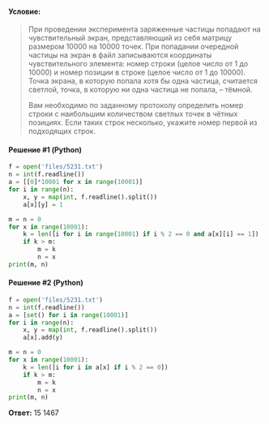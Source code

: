 #### Условие:
> При проведении эксперимента заряженные частицы попадают на чувствительный экран, представляющий из себя матрицу размером 10000 на 10000 точек. При попадании очередной частицы на экран в файл записываются координаты чувствительного элемента: номер строки (целое число от 1 до 10000) и номер позиции в строке (целое число от 1 до 10000). Точка экрана, в которую попала хотя бы одна частица, считается светлой, точка, в которую ни одна частица не попала, – тёмной.
> 
> Вам необходимо по заданному протоколу определить номер строки с наибольшим количеством светлых точек в чётных позициях. Если таких строк несколько, укажите номер первой из подходящих строк.

#### Решение #1 (Python)
```python
f = open('files/5231.txt')
n = int(f.readline())
a = [[0]*10001 for x in range(10001)]
for i in range(n):
    x, y = map(int, f.readline().split())
    a[x][y] = 1

m = n = 0
for x in range(10001):
    k = len([i for i in range(10001) if i % 2 == 0 and a[x][i] == 1])
    if k > m:
        m = k
        n = x
print(m, n)
```

#### Решение #2 (Python)
```python
f = open('files/5231.txt')
n = int(f.readline())
a = [set() for i in range(10001)]
for i in range(n):
    x, y = map(int, f.readline().split())
    a[x].add(y)

m = n = 0
for x in range(10001):
    k = len([i for i in a[x] if i % 2 == 0])
    if k > m:
        m = k
        n = x
print(m, n)
```

**Ответ:** 15 1467
